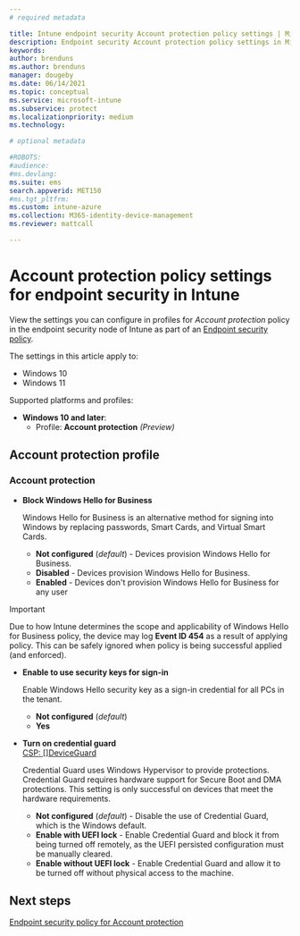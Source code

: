```yaml
---
# required metadata

title: Intune endpoint security Account protection policy settings | Microsoft Docs
description: Endpoint security Account protection policy settings in Microsoft Intune 
keywords:
author: brenduns
ms.author: brenduns
manager: dougeby
ms.date: 06/14/2021
ms.topic: conceptual
ms.service: microsoft-intune
ms.subservice: protect
ms.localizationpriority: medium
ms.technology:

# optional metadata

#ROBOTS:
#audience:
#ms.devlang:
ms.suite: ems
search.appverid: MET150
#ms.tgt_pltfrm:
ms.custom: intune-azure
ms.collection: M365-identity-device-management
ms.reviewer: mattcall

---
```

# Account protection policy settings for endpoint security in Intune

View the settings you can configure in profiles for *Account protection* policy in the endpoint security node of Intune as part of an [Endpoint security policy](../protect/endpoint-security-policy.md).

The settings in this article apply to:

- Windows 10
- Windows 11

Supported platforms and profiles:

- **Windows 10 and later**:
  - Profile: **Account protection** *(Preview)*


## Account protection profile

### Account protection

- **Block Windows Hello for Business**

  Windows Hello for Business is an alternative method for signing into Windows by replacing passwords, Smart Cards, and Virtual Smart Cards.
  - **Not configured** (*default*) - Devices provision Windows Hello for Business.
  - **Disabled** - Devices provision Windows Hello for Business.
  - **Enabled** - Devices don't provision Windows Hello for Business for any user
  
> [!IMPORTANT]
> Due to how Intune determines the scope and applicability of Windows Hello for Business policy, the device may log **Event ID 454** as a result of applying policy. This can be safely ignored when policy is being successful applied (and enforced).

- **Enable to use security keys for sign-in**

  Enable Windows Hello security key as a sign-in credential for all PCs in the tenant.
  - **Not configured** (*default*)
  - **Yes**

- **Turn on credential guard**  
  [CSP: []DeviceGuard](https://go.microsoft.com/fwlink/?linkid=872424)

  Credential Guard uses Windows Hypervisor to provide protections. Credential Guard requires hardware support for Secure Boot and DMA protections. This setting is only successful on devices that meet the hardware requirements.
  - **Not configured** (*default*) - Disable the use of Credential Guard, which is the Windows default.
  - **Enable with UEFI lock** - Enable Credential Guard and block it from being turned off remotely, as the UEFI persisted configuration must be manually cleared.
  - **Enable without UEFI lock** - Enable Credential Guard and allow it to be turned off without physical access to the machine.

## Next steps

[Endpoint security policy for Account protection](../protect/endpoint-security-account-protection-policy.md)
